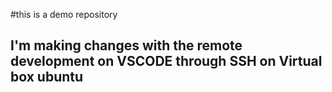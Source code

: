 #this is a demo repository

## I'm making changes with the remote development on VSCODE through SSH on Virtual box ubuntu